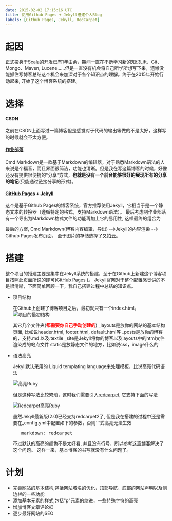```yaml
---
date: 2015-02-02 17:15:16 UTC
title: 使用Github Pages + Jekyll搭建个人Blog 
labels: [Github Pages, Jekyll, RedCarpet]
---
```


# 起因
  正式投身于Scala的开发已有1年由余，期间一直在不断学习新的知识Lift、Git、Mongo、Maven, Lucene......但是一直没有机会将自己所学所想写下来，遗憾没能抓住写博客总结这个机会来加深对于各个知识点的理解。终于在2015年开始行动起来, 开始了这个博客系统的搭建。
  
# 选择
#### CSDN  
  之前在CSDN上面写过一篇博客但是感觉对于代码的输出等做的不是太好，这样写的时候就会不太方便。

#### [作业部落](https://www.zybuluo.com)
  Cmd Markdown是一款基于Markdown的编辑器，对于熟悉Markdown语法的人来说是个福音，而且界面很简洁，功能也清晰。但是我在写这篇博客的时候，好像还没有提供很便捷的"分享"方式，**也就是没有一个前台能够很好的展现所有的分享的笔记**(只能通过链接分享的形式)。

#### [GitHub Pages](https://pages.github.com/) + [Jekyll](http://jekyllrb.com/)
  这个是基于Github Pages的博客系统，官方推荐使用Jekyll，它相当于是一个静态文本的转换器（遵循特定的格式，支持Markdown语法）。
  最后考虑到作业部落有一个<span class="highlight">导出为Markdown格式文件</span>的功能再加上它的易用性, 这样最终的组合为
      
  最后的方案, Cmd Markdown(博客内容编辑，导出) --》Jekyll的内容渲染 --》 Github Pages发布页面， 至于图片的存储选择了又拍云。 
    
# 搭建
  整个项目的搭建主要是集中在Jekyll系统的搭建，至于在Github上新建这个博客项目按照此页面所说的即可([GitHub Pages](https://pages.github.com/) )。
  Jekyll官网对于整个配置感觉讲的不是很清晰，下面简单回顾一下，我自己搭建过程中总结的知识点。
  
  + 项目结构  

    在Github上创建了博客项目之后，最初就只有一个index.html。
    ![项目的最初结构](http://jacoffee-blog.b0.upaiyun.com/2015-02-03/Blog%20Directroy%20Structure.png)
    
    其它几个文件夹(<b style="color:red">都需要你自己手动创建的</b>)
    _layouts是放你的网站的基本结构页面, 比如说header.html, footer.html, default.html等
    _posts是放你的博客的，支持.md 以及.textile
    _site是Jekyll将你的博客以及layouts中的html文件渲染成的站点文件
    static是放静态文件的地方，比如说css，image什么的

  + 语法高亮  

    Jekyll默认采用的 Liquid templating language来处理模板，比说高亮代码语法

    ![高亮Ruby](http://jacoffee-blog.b0.upaiyun.com/2015-02-03/Ruby%20Highlight.png)

    但是这种写法比较繁琐，这时我们需要引入[redcarpet](https://rubygems.org/gems/redcarpet), 它支持下面的写法
    
    ![Redcarpet高亮Ruby](http://jacoffee-blog.b0.upaiyun.com/2015-02-03/Ruby%20Highlight%20Redcarpet.png)

    虽然Jekyll最新版(2.0)已经支持redcarpet2了, 但是我在搭建的过程中还是需要在_config.yml中配置如下的参数，否则```式高亮无法生效
    <pre>
       markdown: redcarpet
    </pre>
    不过默认的高亮的颜色不是太好看, 并且没有行号，所以参考[这篇博客](http://blog.leonardfactory.com/2013/05/05/code-fenced-blocks-pygments-and-line-numbers-with-jekyll/)解决了这个问题。
    这样一来，基本博客的书写就没有什么问题了。

# 计划
  + 完善网站的基本结构,包括网站域名的优化，顶部导航，底部的网站声明以及侧边栏的一些功能
  + 添加基本元素的样式,包括"p"元素的缩进，一些特殊字符的高亮
  + 增加博客文章评论框
  + 逐步最好网站的SEO
  